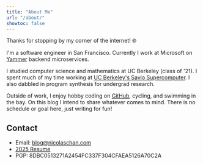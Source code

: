 ```yaml
---
title: "About Me"
url: "/about/"
showtoc: false
---
```


Thanks for stopping by my corner of the internet! &#x1F310;

I'm a software engineer in San Francisco. Currently I work at Microsoft on [Yammer](https://www.yammer.com) backend microservices.

I studied computer science and mathematics at UC Berkeley (class of '21). I spent much of my time working at [UC Berkeley's Savio Supercomputer](https://docs-research-it.berkeley.edu/services/high-performance-computing/overview/). I also dabbled in program synthesis for undergrad research. 

Outside of work, I enjoy hobby coding on [GitHub](https://github.com/nicolaschan), cycling, and swimming in the bay. On this blog I intend to share whatever comes to mind. There is no schedule or goal here, just writing for fun!

## Contact

- Email: [blog@nicolaschan.com](mailto:blog@nicolaschan.com)
- [2025 Resume](/static/docs/resume-2025.pdf)
- PGP: 8DBC0513271A2454FC337F304CFAEA5126A70C2A
